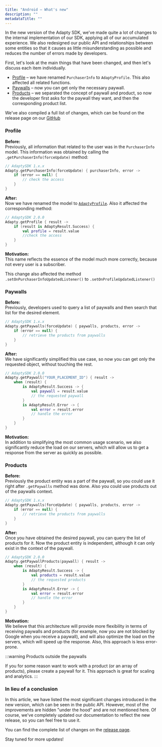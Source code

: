 ```yaml
---
title: "Android – What's new"
description: ""
metadataTitle: ""
---
```


In the new version of the Adapty SDK, we've made quite a lot of changes to the internal implementation of our SDK, applying all of our accumulated experience. We also redesigned our public API and relationships between some entities so that it causes as little misunderstanding as possible and reduces the number of errors made by developers. 

First, let's look at the main things that have been changed, and then let's discuss each item individually.

- [Profile](#profile) – we have renamed `PurchaserInfo` to `AdaptyProfile`. This also affected all related functions.
- [Paywalls](#paywalls) – now you can get only the necessary paywall.
- [Products](#products) – we separated the concept of paywall and product, so now the developer first asks for the paywall they want, and then the corresponding product list.

We've also compiled a full list of changes, which can be found on the release page on our [GitHub](https://github.com/adaptyteam/AdaptySDK-Android/releases/tag/2.0.0)

### Profile

**Before:**  
Previously, all information that related to the user was in the `PurchaserInfo` model. This information was obtained by calling the `.getPurchaserInfo(forceUpdate)` method:

```kotlin
// AdaptySDK 1.x.x
Adapty.getPurchaserInfo(forceUpdate) { purchaserInfo, error ->
    if (error == null) {
        // check the access 
    }
}
```

**After:**  
Now we have renamed the model to [`AdaptyProfile`](sdk-models#adaptyprofile). Also it affected the corresponding method:

```kotlin
// AdaptySDK 2.0.0
Adapty.getProfile { result ->
    if (result is AdaptyResult.Success) {
        val profile = result.value
        //check the access
    }
}
```

**Motivation:**  
This name reflects the essence of the model much more correctly, because not every user is a subscriber. 

This change also affected the method `.setOnPurchaserInfoUpdatedListener()` to `.setOnProfileUpdatedListener()`

### Paywalls

**Before:**  
Previously, developers used to query a list of paywalls and then search that list for the desired element.

```kotlin
// AdaptySDK 1.x.x
Adapty.getPaywalls(forceUpdate) { paywalls, products, error ->
    if (error == null) {
        // retrieve the products from paywalls
    }
}
```

**After:**  
We have significantly simplified this use case, so now you can get only the requested object, without touching the rest. 

```kotlin
// AdaptySDK 2.0.0
Adapty.getPaywall("YOUR_PLACEMENT_ID") { result ->
    when (result) {
        is AdaptyResult.Success -> {
            val paywall = result.value
            // the requested paywall
        }
        is AdaptyResult.Error -> {
            val error = result.error
            // handle the error
        }
    }
}
```

**Motivation:**  
In addition to simplifying the most common usage scenario, we also significantly reduce the load on our servers, which will allow us to get a response from the server as quickly as possible.

### Products

**Before:**  
Previously the product entity was a part of the paywall, so you could use it right after `.getPaywalls` method was done. Also you could use products out of the paywalls context.

```kotlin
// AdaptySDK 1.x.x
Adapty.getPaywalls(forceUpdate) { paywalls, products, error ->
    if (error == null) {
        // retrieve the products from paywalls
    }
}
```

**After:**  
Once you have obtained the desired paywall, you can query the list of products for it. Now the product entity is independent, although it can only exist in the context of the paywall.

```kotlin
// AdaptySDK 2.0.0
Adapty.getPaywallProducts(paywall) { result ->
    when (result) {
        is AdaptyResult.Success -> {
            val products = result.value
            // the requested products
        }
        is AdaptyResult.Error -> {
            val error = result.error
            // handle the error
        }
    }
}
```

**Motivation:**  
We believe that this architecture will provide more flexibility in terms of receiving paywalls and products (for example, now you are not blocked by Google when you receive a paywall), and will also optimize the load on the servers, which will speed up the response. Also, this approach is less error-prone.

:::warning
Products outside the paywalls

If you for some reason want to work with a product (or an array of products), please create a paywall for it. This approach is great for scaling and analytics.
:::

### In lieu of a conclusion

In this article, we have listed the most significant changes introduced in the new version, which can be seen in the public API. However, most of the improvements are hidden "under the hood" and are not mentioned here. Of course, we've completely updated our documentation to reflect the new release, so you can feel free to use it. 

You can find the complete list of changes on the [release page](https://github.com/adaptyteam/AdaptySDK-Android/releases/tag/2.0.0). 

Stay tuned for more updates!